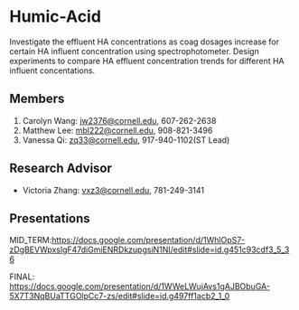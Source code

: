 # Humic-Acid
Investigate the effluent HA concentrations as coag dosages increase for certain HA influent concentration using spectrophotometer. Design experiments to compare HA effluent concentration trends for different HA influent concentations.

## Members
1. Carolyn Wang: jw2376@cornell.edu, 607-262-2638
2. Matthew Lee: mbl222@cornell.edu, 908-821-3496
3. Vanessa Qi: zq33@cornell.edu, 917-940-1102(ST Lead)

## Research Advisor
* Victoria Zhang: vxz3@cornell.edu, 781-249-3141
## Presentations
MID_TERM:https://docs.google.com/presentation/d/1WhlOpS7-zDgBEVWpxslgF47diGmiENRDkzupgsiN1NI/edit#slide=id.g451c93cdf3_5_36


FINAL: https://docs.google.com/presentation/d/1WWeLWujAvs1gAJBObuGA-5X7T3NqBUaTTGOlpCc7-zs/edit#slide=id.g497ff1acb2_1_0
